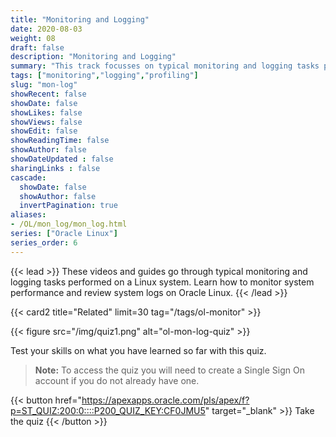```yaml
---
title: "Monitoring and Logging"
date: 2020-08-03
weight: 08
draft: false
description: "Monitoring and Logging"
summary: "This track focusses on typical monitoring and logging tasks performed on a Linux system. Learn how to monitor system performance and review system logs on Oracle Linux."
tags: ["monitoring","logging","profiling"]
slug: "mon-log"
showRecent: false
showDate: false
showLikes: false
showViews: false
showEdit: false
showReadingTime: false
showAuthor: false
showDateUpdated : false
sharingLinks : false
cascade:
  showDate: false
  showAuthor: false
  invertPagination: true
aliases:
- /OL/mon_log/mon_log.html
series: ["Oracle Linux"]
series_order: 6
---
```


{{< lead >}}
These videos and guides go through typical monitoring and logging tasks performed on a Linux system. Learn how to monitor system performance and review system logs on Oracle Linux.
{{< /lead >}}

{{< card2 title="Related" limit=30 tag="/tags/ol-monitor" >}}

{{< figure src="/img/quiz1.png" alt="ol-mon-log-quiz" >}}

Test your skills on what you have learned so far with this quiz.

> **Note:** To access the quiz you will need to create a Single Sign On account if you do not already have one.

{{< button href="https://apexapps.oracle.com/pls/apex/f?p=ST_QUIZ:200:0::::P200_QUIZ_KEY:CF0JMU5" target="_blank" >}}
Take the quiz
{{< /button >}}
